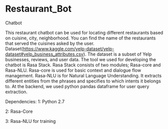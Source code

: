 # Restaurant_Bot
Chatbot 

This restaurant chatbot can be used for locating different restaurants based on cuisine, city, neighborhood. You can find the name of the restaurants that served the cuisines asked by the user. 
Dataset(https://www.kaggle.com/yelp-dataset/yelp-dataset#yelp_business_attributes.csv). The dataset is a subset of Yelp businesses, reviews, and user data. 
The tool we used for developing the chatbot is Rasa Stack. Rasa Stack consists of two modules; Rasa-core and Rasa-NLU.  Rasa-core is used for basic context and dialogue flow management. Rasa-NLU is for Natural Language Understanding. It extracts different entities from the phrases and specifies to which intents it belongs to. 
At the backend, we used python pandas dataframe for user query extraction. 

Dependencies: 
1: Python 2.7

2: Rasa-Core

3: Rasa-NLU for training 
